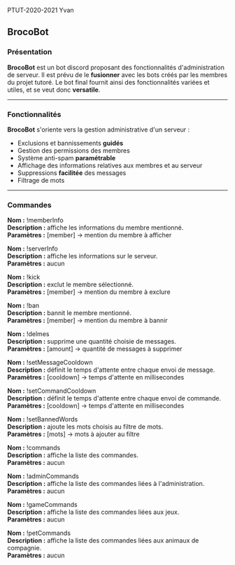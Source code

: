 
PTUT-2020-2021 Yvan

## BrocoBot

### Présentation

**BrocoBot** est un bot discord proposant des fonctionnalités d'administration de serveur. Il est prévu de le **fusionner** avec les bots créés par les membres du projet tutoré. Le bot final fournit ainsi des fonctionnalités variées et utiles, et se veut donc **versatile**.

---

### Fonctionnalités

**BrocoBot** s'oriente vers la gestion administrative d'un serveur :
- Exclusions et bannissements **guidés**
- Gestion des permissions des membres
- Système anti-spam **paramétrable**
- Affichage des informations relatives aux membres et au serveur
- Suppressions **facilitée** des messages
- Filtrage de mots

---

### Commandes

**Nom :** !memberInfo <br />
**Description :** affiche les informations du membre mentionné. <br />
**Paramètres :** [member] -> mention du membre à afficher <br />

**Nom :** !serverInfo <br />
**Description :** affiche les informations sur le serveur. <br />
**Paramètres :** aucun <br />

**Nom :** !kick <br />
**Description :** exclut le membre sélectionné. <br />
**Paramètres :** [member] -> mention du membre à exclure <br />

**Nom :** !ban <br />
**Description :** bannit le membre mentionné. <br />
**Paramètres :** [member] -> mention du membre à bannir <br />

**Nom :** !delmes <br />
**Description :** supprime une quantité choisie de messages. <br />
**Paramètres :** [amount] -> quantité de messages à supprimer <br />

**Nom :** !setMessageCooldown <br />
**Description :** définit le temps d'attente entre chaque envoi de message. <br />
**Paramètres :** [cooldown] -> temps d'attente en millisecondes <br />

**Nom :** !setCommandCooldown <br />
**Description :** définit le temps d'attente entre chaque envoi de commande. <br />
**Paramètres :** [cooldown] -> temps d'attente en millisecondes <br />

**Nom :** !setBannedWords <br />
**Description :** ajoute les mots choisis au filtre de mots. <br />
**Paramètres :** [mots] -> mots à ajouter au filtre <br />

**Nom :** !commands <br />
**Description :** affiche la liste des commandes. <br />
**Paramètres :** aucun <br />

**Nom :** !adminCommands <br />
**Description :** affiche la liste des commandes liées à l'administration. <br />
**Paramètres :** aucun <br />

**Nom :** !gameCommands <br />
**Description :** affiche la liste des commandes liées aux jeux. <br />
**Paramètres :** aucun <br />

**Nom :** !petCommands <br />
**Description :** affiche la liste des commandes liées aux animaux de compagnie. <br />
**Paramètres :** aucun <br />
